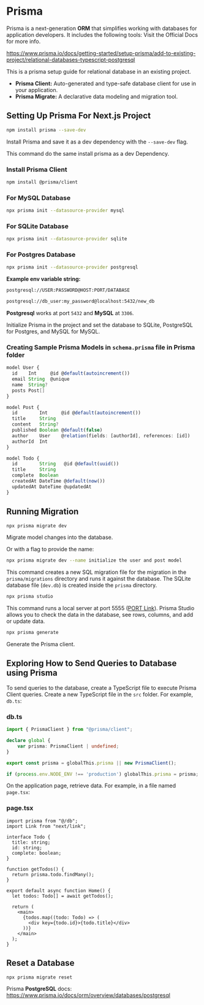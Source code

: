 # Prisma

Prisma is a next-generation **ORM** that simplifies working with databases for application developers. It includes the following tools:
Visit the Official Docs for more info.

<https://www.prisma.io/docs/getting-started/setup-prisma/add-to-existing-project/relational-databases-typescript-postgresql>

This is a prisma setup guide for relational database in an existing project.

- **Prisma Client:** Auto-generated and type-safe database client for use in your application.
- **Prisma Migrate:** A declarative data modeling and migration tool.

## Setting Up Prisma For Next.js Project

```bash
npm install prisma --save-dev
```

Install Prisma and save it as a dev dependency with the `--save-dev` flag.

This command do the same install prisma as a dev Dependency.

### Install Prisma Client

```bash
npm install @prisma/client
```

### For MySQL Database

```bash
npx prisma init --datasource-provider mysql
```

### For SQLite Database

```bash
npx prisma init --datasource-provider sqlite
```

### For Postgres Database

```bash
npx prisma init --datasource-provider postgresql
```

**Example env variable string:**

```txt
postgresql://USER:PASSWORD@HOST:PORT/DATABASE
```

```txt
postgresql://db_user:my_password@localhost:5432/new_db
```

**Postgresql** works at port `5432` and **MySQL** at `3306`.

Initialize Prisma in the project and set the database to SQLite, PostgreSQL for Postgres, and MySQL for MySQL.

### Creating Sample Prisma Models in `schema.prisma` file in Prisma folder

```ts
model User {
  id    Int     @id @default(autoincrement())
  email String  @unique
  name  String?
  posts Post[]
}

model Post {
  id        Int     @id @default(autoincrement())
  title     String
  content   String?
  published Boolean @default(false)
  author    User    @relation(fields: [authorId], references: [id])
  authorId  Int
}

model Todo {
  id        String   @id @default(uuid())
  title     String
  complete  Boolean
  createdAt DateTime @default(now())
  updatedAt DateTime @updatedAt
}
```

## Running Migration

```bash
npx prisma migrate dev
```

Migrate model changes into the database.

Or with a flag to provide the name:

```bash
npx prisma migrate dev --name initialize the user and post model
```

This command creates a new SQL migration file for the migration in the `prisma/migrations` directory and runs it against the database. The SQLite database file (`dev.db`) is created inside the `prisma` directory.

```bash
npx prisma studio
```

This command runs a local server at port 5555 ([PORT Link](http://localhost:5555)). Prisma Studio allows you to check the data in the database, see rows, columns, and add or update data.

```bash
npx prisma generate
```

Generate the Prisma client.

## Exploring How to Send Queries to Database using Prisma

To send queries to the database, create a TypeScript file to execute Prisma Client queries. Create a new TypeScript file in the `src` folder. For example, `db.ts`:

### db.ts

```ts
import { PrismaClient } from "@prisma/client";

declare global {
    var prisma: PrismaClient | undefined;
}

export const prisma = globalThis.prisma || new PrismaClient();

if (process.env.NODE_ENV !== 'production') globalThis.prisma = prisma;
```

On the application page, retrieve data. For example, in a file named `page.tsx`:

### page.tsx

```tsx
import prisma from "@/db";
import Link from "next/link";

interface Todo {
  title: string;
  id: string;
  complete: boolean;
}

function getTodos() {
  return prisma.todo.findMany();
}

export default async function Home() {
  let todos: Todo[] = await getTodos();

  return (
    <main>
      {todos.map((todo: Todo) => (
        <div key={todo.id}>{todo.title}</div>
      ))}
    </main>
  );
}
```

## Reset a Database

```bash
npx prisma migrate reset
```

Prisma **PostgreSQL** docs: <https://www.prisma.io/docs/orm/overview/databases/postgresql>
